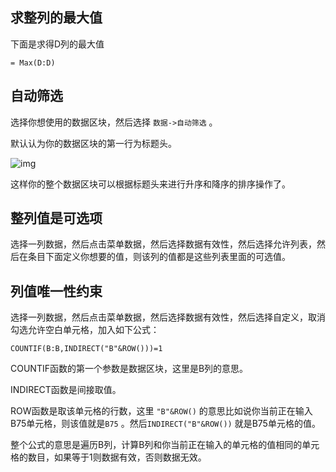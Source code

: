 ## 求整列的最大值

下面是求得D列的最大值

```
= Max(D:D)
```

## 自动筛选

选择你想使用的数据区块，然后选择 `数据->自动筛选` 。

默认认为你的数据区块的第一行为标题头。

![img]({static}/images/2021/libreoffice_1.png)

这样你的整个数据区块可以根据标题头来进行升序和降序的排序操作了。

## 整列值是可选项

选择一列数据，然后点击菜单数据，然后选择数据有效性，然后选择允许列表，然后在条目下面定义你想要的值，则该列的值都是这些列表里面的可选值。

## 列值唯一性约束

选择一列数据，然后点击菜单数据，然后选择数据有效性，然后选择自定义，取消勾选允许空白单元格，加入如下公式：

```
COUNTIF(B:B,INDIRECT("B"&ROW()))=1
```

COUNTIF函数的第一个参数是数据区块，这里是B列的意思。

INDIRECT函数是间接取值。

ROW函数是取该单元格的行数，这里 `"B"&ROW()` 的意思比如说你当前正在输入B75单元格，则该值就是`B75` 。然后`INDIRECT("B"&ROW())` 就是B75单元格的值。

整个公式的意思是遍历B列，计算B列和你当前正在输入的单元格的值相同的单元格的数目，如果等于1则数据有效，否则数据无效。